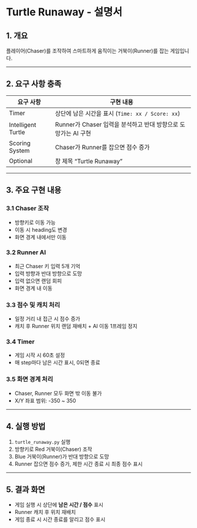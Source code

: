 # Turtle Runaway - 설명서

## 1. 개요
플레이어(Chaser)를 조작하여 스마트하게 움직이는 거북이(Runner)를 잡는 게임입니다.

---

## 2. 요구 사항 충족

| 요구 사항 | 구현 내용 |
|-----------|-----------|
| Timer | 상단에 남은 시간을 표시 (`Time: xx / Score: xx`) |
| Intelligent Turtle | Runner가 Chaser 입력을 분석하고 반대 방향으로 도망가는 AI 구현 |
| Scoring System | Chaser가 Runner를 잡으면 점수 증가 |
| Optional | 창 제목 “Turtle Runaway” |

---

## 3. 주요 구현 내용

### 3.1 Chaser 조작
- 방향키로 이동 가능
- 이동 시 heading도 변경
- 화면 경계 내에서만 이동

### 3.2 Runner AI
- 최근 Chaser 키 입력 5개 기억
- 입력 방향과 반대 방향으로 도망
- 입력 없으면 랜덤 회피
- 화면 경계 내 이동

### 3.3 점수 및 캐치 처리
- 일정 거리 내 접근 시 점수 증가
- 캐치 후 Runner 위치 랜덤 재배치 + AI 이동 1프레임 정지

### 3.4 Timer
- 게임 시작 시 60초 설정
- 매 step마다 남은 시간 표시, 0되면 종료

### 3.5 화면 경계 처리
- Chaser, Runner 모두 화면 밖 이동 불가
- X/Y 좌표 범위: -350 ~ 350

---

## 4. 실행 방법
1. `turtle_runaway.py` 실행
2. 방향키로 Red 거북이(Chaser) 조작
3. Blue 거북이(Runner)가 반대 방향으로 도망
4. Runner 잡으면 점수 증가, 제한 시간 종료 시 최종 점수 표시

---

## 5. 결과 화면
- 게임 실행 시 상단에 **남은 시간 / 점수** 표시
- Runner 캐치 후 위치 재배치
- 게임 종료 시 시간 종료를 알리고 점수 표시